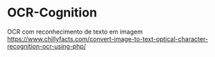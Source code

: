 # OCR-Cognition
OCR com reconhecimento de texto em imagem
https://www.chillyfacts.com/convert-image-to-text-optical-character-recognition-ocr-using-php/
